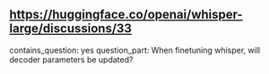 ## https://huggingface.co/openai/whisper-large/discussions/33

contains_question: yes
question_part: When finetuning whisper, will decoder parameters be updated?